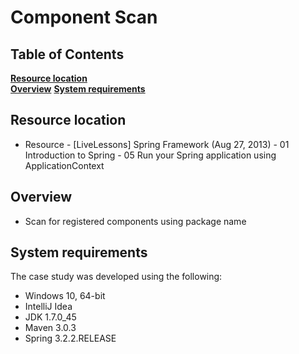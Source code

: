 # Component Scan

## Table of Contents
**[Resource location](#resource-location)**  
**[Overview](#overview)**
**[System requirements](#system-requirements)** 

## Resource location
- Resource - [LiveLessons] Spring Framework (Aug 27, 2013) - 01 Introduction to Spring - 05 Run your Spring application using ApplicationContext

## Overview
- Scan for registered components using package name

## System requirements

The case study was developed using the following:

- Windows 10, 64-bit
- IntelliJ Idea
- JDK 1.7.0_45
- Maven 3.0.3
- Spring 3.2.2.RELEASE
